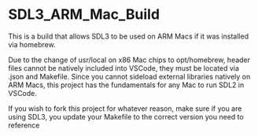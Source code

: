 # SDL3_ARM_Mac_Build
This is a build that allows SDL3 to be used on ARM Macs if it was installed via homebrew.

Due to the change of usr/local on x86 Mac chips to opt/homebrew, header files cannot be natively included 
into VSCode, they must be located via .json and Makefile. Since you cannot sideload external libraries 
natively on ARM Macs, this project has the fundamentals for any Mac to run SDL2 in VSCode.

If you wish to fork this project for whatever reason, make sure if you are using SDL3, you update your 
Makefile to the correct version you need to reference
 
